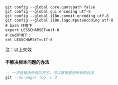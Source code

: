 

```properties
git config --global core.quotepath false 
git config --global gui.encoding utf-8
git config --global i18n.commit.encoding utf-8 
git config --global i18n.logoutputencoding utf-8 
# bash 环境下
export LESSCHARSET=utf-8
# cmd环境下：
set LESSCHARSET=utf-8
```

注：以上失效



#### 不解决根本问题的办法

```sql
-- 一次性输出所有的日志，可以直接看到所有的日志
git --no-pager log -n 3
```



